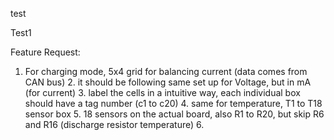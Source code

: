 test

Test1


Feature Request:
1. For charging mode, 5x4 grid for balancing current (data comes from CAN bus)
   2. it should be following same set up for Voltage, but in mA (for current)
   3. label the cells in a intuitive way, each individual box should have a tag number (c1 to c20)
   4. same for temperature, T1 to T18 sensor box
   5. 18 sensors on the actual board, also R1 to R20, but skip R6 and R16 (discharge resistor temperature)
   6. 